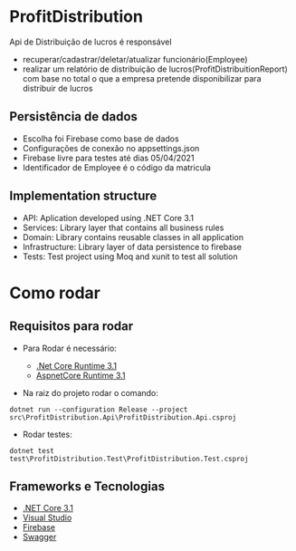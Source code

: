 # ProfitDistribution
Api de Distribuição de lucros é responsável 
- recuperar/cadastrar/deletar/atualizar funcionário(Employee)
- realizar um relatório de distribuição de lucros(ProfitDistribuitionReport) com base no total o que a empresa pretende disponibilizar para distribuir de lucros

## Persistência de dados
- Escolha foi Firebase como base de dados
- Configurações de conexão no appsettings.json
- Firebase livre para testes até dias  05/04/2021
- Identificador de Employee é o código da matricula

## Implementation structure
- API: Aplication developed using .NET  Core 3.1
- Services: Library layer that contains all business rules
- Domain: Library contains reusable classes in all application
- Infrastructure: Library layer of data persistence to firebase
- Tests: Test project using Moq and xunit to test all solution



# Como rodar
## Requisitos para rodar
- Para Rodar é necessário: 
	- [.Net Core Runtime 3.1](https://dotnet.microsoft.com/download)
	- [AspnetCore Runtime 3.1](https://dotnet.microsoft.com/download)
	

	
	
- Na raiz do projeto rodar o comando:
```
dotnet run --configuration Release --project src\ProfitDistribution.Api\ProfitDistribution.Api.csproj
```
- Rodar testes:
```
dotnet test test\ProfitDistribution.Test\ProfitDistribution.Test.csproj
```

## Frameworks e Tecnologias
 - [.NET  Core 3.1](https://dotnet.microsoft.com/download)
 - [Visual Studio](https://visualstudio.microsoft.com/pt-br/)
 - [Firebase](https://firebase.google.com/products/realtime-database)
 - [Swagger](https://swagger.io/)
 